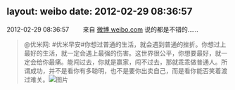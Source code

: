 layout: weibo
date: 2012-02-29 08:36:57
---
<meta name="referrer" content="no-referrer" />

2012-02-29 08:36:57  &nbsp;&nbsp;&nbsp;&nbsp;&nbsp;&nbsp; 来自 <a href="http://weibo.com/" rel="nofollow">微博 weibo.com</a>
说的都是不错的……
>  @优米网: #优米早安#你想过普通的生活，就会遇到普通的挫折。你想过上最好的生活，就一定会遇上最强的伤害。这世界很公平，你想要最好，就一定会给你最痛。能闯过去，你就是赢家，闯不过去，那就乖乖做普通人。所谓成功，并不是看你有多聪明，也不是要你出卖自己，而是看你能否笑着渡过难关。 ​​​
>  ![图片](https://ww4.sinaimg.cn/large/6601ce85jw1dqiu7ayjsaj.jpg)
